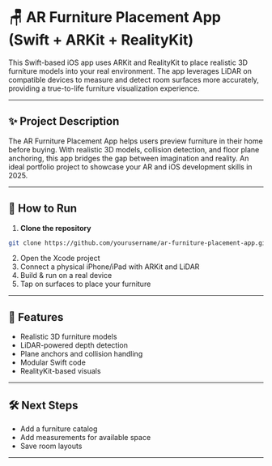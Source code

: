 
# 🪑 AR Furniture Placement App (Swift + ARKit + RealityKit)

This Swift-based iOS app uses ARKit and RealityKit to place realistic 3D furniture models into your real environment. The app leverages LiDAR on compatible devices to measure and detect room surfaces more accurately, providing a true-to-life furniture visualization experience.

---

## ✨ Project Description

The AR Furniture Placement App helps users preview furniture in their home before buying. With realistic 3D models, collision detection, and floor plane anchoring, this app bridges the gap between imagination and reality. An ideal portfolio project to showcase your AR and iOS development skills in 2025.

---

## 🚀 How to Run

1. **Clone the repository**
```bash
git clone https://github.com/yourusername/ar-furniture-placement-app.git
```

2. Open the Xcode project  
3. Connect a physical iPhone/iPad with ARKit and LiDAR  
4. Build & run on a real device  
5. Tap on surfaces to place your furniture

---

## 📌 Features

- Realistic 3D furniture models
- LiDAR-powered depth detection
- Plane anchors and collision handling
- Modular Swift code
- RealityKit-based visuals

---

## 🛠 Next Steps

- Add a furniture catalog
- Add measurements for available space
- Save room layouts

---
